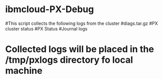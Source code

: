 # ibmcloud-PX-Debug

#This script collects the following logs from the cluster 
   #diags.tar.gz
   #PX cluster status
   #PX Status
   #Journal logs
# Collected logs will be placed in the /tmp/pxlogs directory fo local machine
